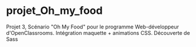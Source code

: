 # projet_Oh_my_food

Projet 3, Scénario "Oh My Food" pour le programme Web-développeur d'OpenClassrooms.
Intégration maquette + animations CSS.
Découverte de Sass
